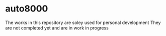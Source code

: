 # auto8000
The works in this repository are soley used for personal development
They are not completed yet and are in work in progress
